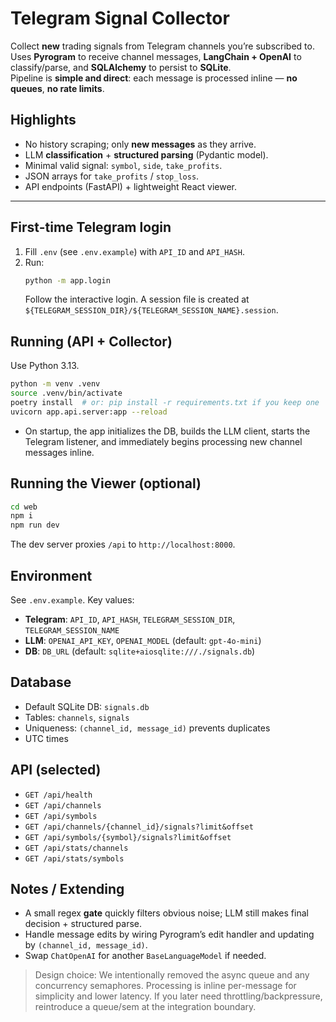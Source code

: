# Telegram Signal Collector

Collect **new** trading signals from Telegram channels you’re subscribed to. Uses **Pyrogram** to receive channel messages, **LangChain + OpenAI** to classify/parse, and **SQLAlchemy** to persist to **SQLite**.  
Pipeline is **simple and direct**: each message is processed inline — **no queues**, **no rate limits**.

## Highlights
- No history scraping; only **new messages** as they arrive.
- LLM **classification** + **structured parsing** (Pydantic model).
- Minimal valid signal: `symbol`, `side`, `take_profits`.
- JSON arrays for `take_profits` / `stop_loss`.
- API endpoints (FastAPI) + lightweight React viewer.

---

## First-time Telegram login
1. Fill `.env` (see `.env.example`) with `API_ID` and `API_HASH`.
2. Run:
   ```bash
   python -m app.login
   ```
   Follow the interactive login. A session file is created at `${TELEGRAM_SESSION_DIR}/${TELEGRAM_SESSION_NAME}.session`.

## Running (API + Collector)
Use Python 3.13.

```bash
python -m venv .venv
source .venv/bin/activate
poetry install  # or: pip install -r requirements.txt if you keep one
uvicorn app.api.server:app --reload
```

- On startup, the app initializes the DB, builds the LLM client, starts the Telegram listener, and immediately begins processing new channel messages inline.

## Running the Viewer (optional)
```bash
cd web
npm i
npm run dev
```
The dev server proxies `/api` to `http://localhost:8000`.

## Environment
See `.env.example`. Key values:
- **Telegram**: `API_ID`, `API_HASH`, `TELEGRAM_SESSION_DIR`, `TELEGRAM_SESSION_NAME`
- **LLM**: `OPENAI_API_KEY`, `OPENAI_MODEL` (default: `gpt-4o-mini`)
- **DB**: `DB_URL` (default: `sqlite+aiosqlite:///./signals.db`)

## Database
- Default SQLite DB: `signals.db`
- Tables: `channels`, `signals`
- Uniqueness: `(channel_id, message_id)` prevents duplicates
- UTC times

## API (selected)
- `GET /api/health`
- `GET /api/channels`
- `GET /api/symbols`
- `GET /api/channels/{channel_id}/signals?limit&offset`
- `GET /api/symbols/{symbol}/signals?limit&offset`
- `GET /api/stats/channels`
- `GET /api/stats/symbols`

## Notes / Extending
- A small regex **gate** quickly filters obvious noise; LLM still makes final decision + structured parse.
- Handle message edits by wiring Pyrogram’s edit handler and updating by `(channel_id, message_id)`.
- Swap `ChatOpenAI` for another `BaseLanguageModel` if needed.

> Design choice: We intentionally removed the async queue and any concurrency semaphores. Processing is inline per-message for simplicity and lower latency. If you later need throttling/backpressure, reintroduce a queue/sem at the integration boundary.
